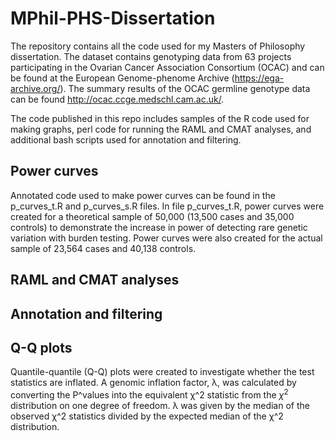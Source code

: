 # MPhil-PHS-Dissertation

The repository contains all the code used for my Masters of Philosophy dissertation. The dataset contains genotyping data from 63 projects participating in the Ovarian Cancer Association Consortium (OCAC) and can be found at the European Genome-phenome Archive (https://ega-archive.org/). The summary results of the OCAC germline genotype data can be found http://ocac.ccge.medschl.cam.ac.uk/.

The code published in this repo includes samples of the R code used for making graphs, perl code for running the RAML and CMAT analyses, and additional bash scripts used for annotation and filtering.

## Power curves

Annotated code used to make power curves can be found in the p_curves_t.R and p_curves_s.R files. In file p_curves_t.R, power curves were created for a theoretical sample of 50,000 (13,500 cases and 35,000 controls) to demonstrate the increase in power of detecting rare genetic variation with burden testing. Power curves were also created for the actual sample of 23,564 cases and 40,138 controls. 

## RAML and CMAT analyses



## Annotation and filtering

## Q-Q plots

Quantile-quantile (Q-Q) plots were created to investigate whether the test statistics are inflated. A genomic inflation factor, λ, was calculated by converting the P^values into the equivalent χ^2 statistic from the $χ^2$ distribution on one degree of freedom. λ was given by the median of the observed χ^2 statistics divided by the expected median of the χ^2 distribution.

##
